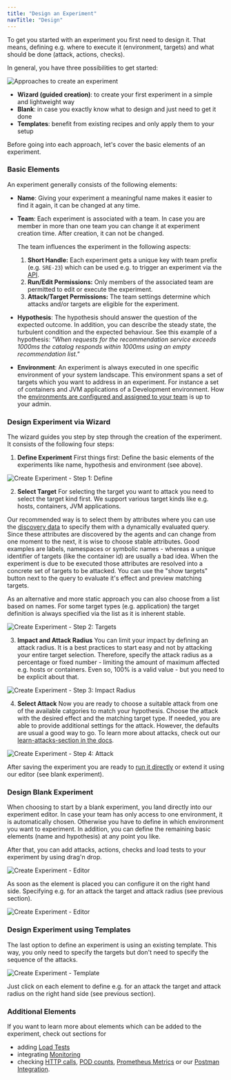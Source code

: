 ```yaml
---
title: "Design an Experiment"
navTitle: "Design"
---
```


To get you started with an experiment you first need to design it.
That means, defining e.g. where to execute it (environment, targets) and what should be done (attack, actions, checks).

In general, you have three possibilities to get started:

![Approaches to create an experiment](create-experiment-approaches.png)

- **Wizard (guided creation)**: to create your first experiment in a simple and lightweight way
- **Blank**: in case you exactly know what to design and just need to get it done
- **Templates**: benefit from existing recipes and only apply them to your setup

Before going into each approach, let's cover the basic elements of an experiment.

### Basic Elements

An experiment generally consists of the following elements:

- **Name**: Giving your experiment a meaningful name makes it easier to find it again, it can be changed at any time.
- **Team**: Each experiment is associated with a team.
  In case you are member in more than one team you can change it at experiment creation time.
  After creation, it can not be changed.

  The team influences the experiment in the following aspects:

  1. **Short Handle:** Each experiment gets a unique key with team prefix (e.g. `SRE-23`) which can be used e.g. to trigger an experiment via the [API](/integrate/10-api).
  2. **Run/Edit Permissions:** Only members of the associated team are permitted to edit or execute the experiment.
  3. **Attack/Target Permissions:** The team settings determine which attacks and/or targets are eligible for the experiment.

- **Hypothesis**: The hypothesis should answer the question of the expected outcome.
  In addition, you can describe the steady state, the turbulent condition and the expected behaviour.
  See this example of a hypothesis:
  _"When requests for the recommendation service exceeds 1000ms the catalog responds within 1000ms using an empty recommendation list."_

- **Environment**: An experiment is always executed in one specific environment of your system landscape.
  This environment spans a set of targets which you want to address in an experiment.
  For instance a set of containers and JVM applications of a Development environment.
  How the [environments are configured and assigned to your team](../../install-configure/50-set-up-environments) is up to your admin.

### Design Experiment via Wizard

The wizard guides you step by step through the creation of the experiment.
It consists of the following four steps:

  1. **Define Experiment**
  First things first: Define the basic elements of the experiments like name, hypothesis and environment (see above).

![Create Experiment - Step 1: Define](create-experiment-step1.png)

2. **Select Target**
   For selecting the target you want to attack you need to select the target kind first.
   We support various target kinds like e.g. hosts, containers, JVM applications.

Our recommended way is to select them by attributes where you can use the [discovery data](../../learn/30-discovery) to specify them with a dynamically evaluated query.
Since these attributes are discovered by the agents and can change from one moment to the next, it is wise to choose stable attributes.
Good examples are labels, namespaces or symbolic names - whereas a unique identifier of targets (like the container id) are usually a bad idea.
When the experiment is due to be executed those attributes are resolved into a concrete set of targets to be attacked.
You can use the "show targets" button next to the query to evaluate it's effect and preview matching targets.

As an alternative and more static approach you can also choose from a list based on names.
For some target types (e.g. application) the target definition is always specified via the list as it is inherent stable.

![Create Experiment - Step 2: Targets](create-experiment-step2.png)

3. **Impact and Attack Radius**
   You can limit your impact by defining an attack radius.
   It is a best practices to start easy and not by attacking your entire target selection.
   Therefore, specify the attack radius as a percentage or fixed number - limiting the amount of maximum affected e.g. hosts or containers.
   Even so, 100% is a valid value - but you need to be explicit about that.

![Create Experiment - Step 3: Impact Radius](create-experiment-step3.png)

4. **Select Attack**
   Now you are ready to choose a suitable attack from one of the available catgories to match your hypothesis.
   Choose the attack with the desired effect and the matching target type.
   If needed, you are able to provide additional settings for the attack.
   However, the defaults are usual a good way to go.
   To learn more about attacks, check out our [learn-attacks-section in the docs](../../learn/20-attacks).

![Create Experiment - Step 4: Attack](create-experiment-step4.png)

After saving the experiment you are ready to [run it directly](/use/10-experiments/20-run) or extend it using our editor (see blank experiment).

### Design Blank Experiment

When choosing to start by a blank experiment, you land directly into our experiment editor.
In case your team has only access to one environment, it is automatically chosen. Otherwise you have to define in which environment you want to experiment.
In addition, you can define the remaining basic elements (name and hypothesis) at any point you like.

After that, you can add attacks, actions, checks and load tests to your experiment by using drag'n drop.

![Create Experiment - Editor](create-experiment-blank.png)

As soon as the element is placed you can configure it on the right hand side.
Specifying e.g. for an attack the target and attack radius (see previous section).

![Create Experiment - Editor](create-experiment-blank2.png)

### Design Experiment using Templates

The last option to define an experiment is using an existing template.
This way, you only need to specify the targets but don't need to specify the sequence of the attacks.

![Create Experiment - Template](create-experiment-template.png)

Just click on each element to define e.g. for an attack the target and attack radius on the right hand side (see previous section).

### Additional Elements

If you want to learn more about elements which can be added to the experiment, check out sections for

- adding [Load Tests](../../integrate/20-loadtests)
- integrating [Monitoring](../../integrate/30-monitoring)
- checking [HTTP calls](../../learn/15-actions/20-http-call), [POD counts](../../learn/15-actions/10-pod-count), [Prometheus Metrics](../../learn/15-actions/30-prometheus) or our [Postman Integration](../../learn/15-actions/40-postman).
